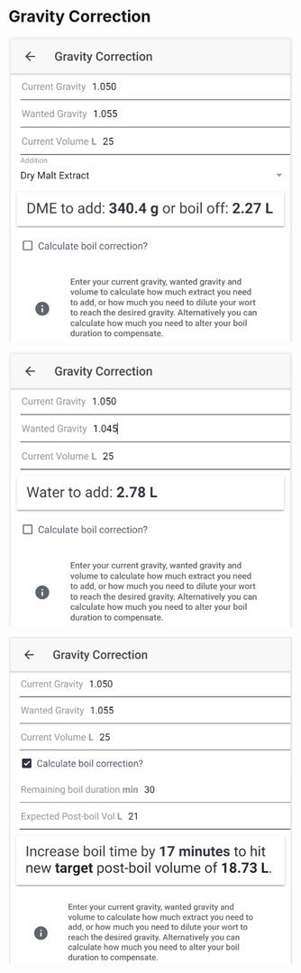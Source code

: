 # Gravity Correction

![Calculate how much DME to add or how much to boil off if gravity is too low](../.gitbook/assets/image%20%2819%29.png)

![Calculate how much water to add if gravity is too high](../.gitbook/assets/image%20%2824%29.png)

![Calculate how to correct the gravity by altering boil time if preferred](../.gitbook/assets/image%20%2822%29.png)

